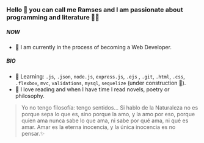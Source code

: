 ### Hello 👋 you can call me Ramses and I am passionate about programming and literature 📖💖

##### NOW

- 💎 I am currently in the process of becoming a Web Developer.

##### BIO

- 📌 Learning: `.js`, `.json`, `node.js`, `express.js`, `.ejs` , `.git`, `.html`, `.css`, `.flexbox`, `mvc`, `validations`, `mysql`, `sequelize` (under construction 📂).
- 📕 I love reading and when I have time I read novels, poetry or philosophy.

> Yo no tengo filosofía: tengo sentidos…
Si hablo de la Naturaleza no es porque sepa lo que es,
sino porque la amo, y la amo por eso,
porque quien ama nunca sabe lo que ama,
ni sabe por qué ama, ni qué es amar.
Amar es la eterna inocencia,
y la única inocencia es no pensar.✨